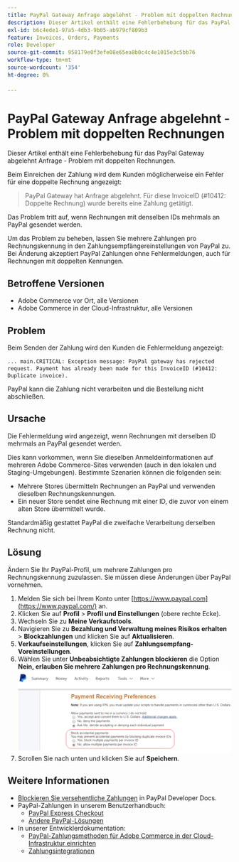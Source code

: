```yaml
---
title: PayPal Gateway Anfrage abgelehnt - Problem mit doppelten Rechnungen
description: Dieser Artikel enthält eine Fehlerbehebung für das PayPal Gateway abgelehnt Anfrage - Problem mit doppelten Rechnungen.
exl-id: b6c4ede1-97a5-4db3-9b05-ab979cf809b3
feature: Invoices, Orders, Payments
role: Developer
source-git-commit: 958179e0f3efe08e65ea8b0c4c4e1015e3c5bb76
workflow-type: tm+mt
source-wordcount: '354'
ht-degree: 0%

---
```


# PayPal Gateway Anfrage abgelehnt - Problem mit doppelten Rechnungen

Dieser Artikel enthält eine Fehlerbehebung für das PayPal Gateway abgelehnt Anfrage - Problem mit doppelten Rechnungen.

Beim Einreichen der Zahlung wird dem Kunden möglicherweise ein Fehler für eine doppelte Rechnung angezeigt:

>PayPal Gateway hat Anfrage abgelehnt. Für diese InvoiceID (\#10412: Doppelte Rechnung) wurde bereits eine Zahlung getätigt.

Das Problem tritt auf, wenn Rechnungen mit denselben IDs mehrmals an PayPal gesendet werden.

Um das Problem zu beheben, lassen Sie mehrere Zahlungen pro Rechnungskennung in den Zahlungsempfängereinstellungen von PayPal zu. Bei Änderung akzeptiert PayPal Zahlungen ohne Fehlermeldungen, auch für Rechnungen mit doppelten Kennungen.

## Betroffene Versionen

* Adobe Commerce vor Ort, alle Versionen
* Adobe Commerce in der Cloud-Infrastruktur, alle Versionen

## Problem

Beim Senden der Zahlung wird den Kunden die Fehlermeldung angezeigt:

```
... main.CRITICAL: Exception message: PayPal gateway has rejected request. Payment has already been made for this InvoiceID (#10412: Duplicate invoice).
```

PayPal kann die Zahlung nicht verarbeiten und die Bestellung nicht abschließen.

## Ursache

Die Fehlermeldung wird angezeigt, wenn Rechnungen mit derselben ID mehrmals an PayPal gesendet werden.

Dies kann vorkommen, wenn Sie dieselben Anmeldeinformationen auf mehreren Adobe Commerce-Sites verwenden (auch in den lokalen und Staging-Umgebungen). Bestimmte Szenarien können die folgenden sein:

* Mehrere Stores übermitteln Rechnungen an PayPal und verwenden dieselben Rechnungskennungen.
* Ein neuer Store sendet eine Rechnung mit einer ID, die zuvor von einem alten Store übermittelt wurde.

Standardmäßig gestattet PayPal die zweifache Verarbeitung derselben Rechnung nicht.

## Lösung

Ändern Sie Ihr PayPal-Profil, um mehrere Zahlungen pro Rechnungskennung zuzulassen. Sie müssen diese Änderungen über PayPal vornehmen.

1. Melden Sie sich bei Ihrem Konto unter [https://www.paypal.com](https://www.paypal.com/) an.
1. Klicken Sie auf **Profil** > **Profil und Einstellungen** (obere rechte Ecke).
1. Wechseln Sie zu **Meine Verkaufstools**.
1. Navigieren Sie zu **Bezahlung und Verwaltung meines Risikos erhalten** > **Blockzahlungen** und klicken Sie auf **Aktualisieren**.
1. **Verkaufseinstellungen**, klicken Sie auf **Zahlungsempfang-Voreinstellungen**.
1. Wählen Sie unter **Unbeabsichtigte Zahlungen blockieren** die Option **Nein, erlauben Sie mehrere Zahlungen pro Rechnungskennung**.    ![paypal_allow_multiple_payments_per_bill_id.png](assets/paypal_allow_multiple_payments_per_invoice_id.png)
1. Scrollen Sie nach unten und klicken Sie auf **Speichern**.

## Weitere Informationen

* [Blockieren Sie versehentliche Zahlungen](https://developer.paypal.com/docs/admin/setup-account/#block-accidental-payments) in PayPal Developer Docs.
* PayPal-Zahlungen in unserem Benutzerhandbuch:
   * [PayPal Express Checkout](/docs/commerce-admin/stores-sales/payments/paypal/paypal-express-checkout.html)
   * [Andere PayPal-Lösungen](/docs/commerce-admin/stores-sales/payments/paypal/paypal.html)
* In unserer Entwicklerdokumentation:
   * [PayPal-Zahlungsmethoden für Adobe Commerce in der Cloud-Infrastruktur einrichten](/docs/commerce-cloud-service/user-guide/configure-store/paypal.html)
   * [Zahlungsintegrationen](https://developer.adobe.com/commerce/php/development/payments-integrations/)
